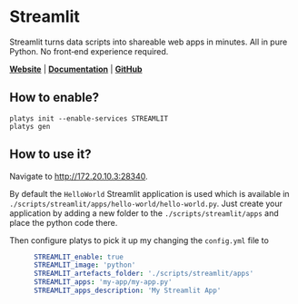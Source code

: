 # Streamlit

Streamlit turns data scripts into shareable web apps in minutes.
All in pure Python. No front‑end experience required.

**[Website](https://streamlit.io/)** | **[Documentation](https://docs.streamlit.io/)** | **[GitHub](https://github.com/streamlit/streamlit)**

## How to enable?

```
platys init --enable-services STREAMLIT
platys gen
```

## How to use it?

Navigate to <http://172.20.10.3:28340>. 

By default the `HelloWorld` Streamlit application is used which is available in `./scripts/streamlit/apps/hello-world/hello-world.py`. Just create your application by adding a new folder to the `./scripts/streamlit/apps` and place the python code there. 

Then configure platys to pick it up my changing the `config.yml` file to

```yaml
      STREAMLIT_enable: true
      STREAMLIT_image: 'python'
      STREAMLIT_artefacts_folder: './scripts/streamlit/apps'
      STREAMLIT_apps: 'my-app/my-app.py'
      STREAMLIT_apps_description: 'My Streamlit App'
```

